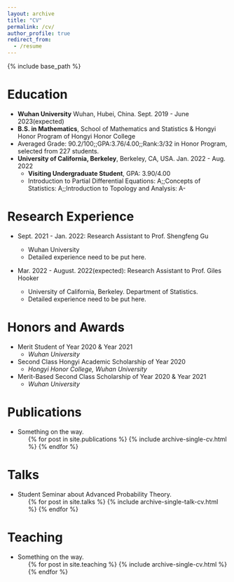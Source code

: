 ```yaml
---
layout: archive
title: "CV"
permalink: /cv/
author_profile: true
redirect_from:
  - /resume
---
```


{% include base_path %}

Education
======
*  **Wuhan University** Wuhan, Hubei, China. Sept. 2019 - June 2023(expected)
  * **B.S. in Mathematics**, School of Mathematics and Statistics & Hongyi Honor Program of Hongyi Honor College
  * Averaged Grade: 90.2/100;\;GPA:3.76/4.00;\;Rank:3/32 in Honor Program, selected from 227 students.
* **University of California, Berkeley**, Berkeley, CA, USA. Jan. 2022 - Aug. 2022
  * **Visiting Undergraduate Student**, GPA: 3.90/4.00
  * Introduction to Partial Differential Equations: A;\;Concepts of Statistics: A;\;Introduction to Topology and Analysis: A-

Research Experience
======
* Sept. 2021 - Jan. 2022: Research Assistant to Prof. Shengfeng Gu
  * Wuhan University
  * Detailed experience need to be put here.

* Mar. 2022 - August. 2022(expected): Research Assistant to Prof. Giles Hooker
  * University of California, Berkeley. Department of Statistics.
  * Detailed experience need to be put here.
  
Honors and Awards
======
* Merit Student of Year 2020 & Year 2021
  * *Wuhan University*
* Second Class Hongyi Academic Scholarship of Year 2020
  * *Hongyi Honor College, Wuhan University*
* Merit-Based Second Class Scholarship of Year 2020 & Year 2021
  * *Wuhan University*

Publications
======
* Something on the way.
  <ul>{% for post in site.publications %}
    {% include archive-single-cv.html %}
  {% endfor %}</ul>
  
Talks
======
* Student Seminar about Advanced Probability Theory.
  <ul>{% for post in site.talks %}
    {% include archive-single-talk-cv.html %}
  {% endfor %}</ul>
  
Teaching
======
* Something on the way.
  <ul>{% for post in site.teaching %}
    {% include archive-single-cv.html %}
  {% endfor %}</ul>
  
